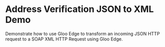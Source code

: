 # Address Verification JSON to XML Demo

Demonstrate how to use Gloo Edge to transform an incoming JSON HTTP request to a SOAP XML HTTP Request using Gloo Edge.
